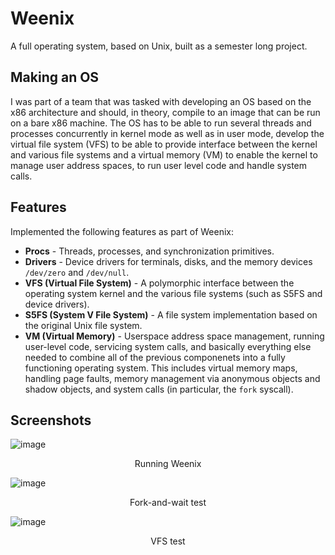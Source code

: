 Weenix
======
A full operating system, based on Unix, built as a semester long project. 

## Making an OS
I was part of a team that was tasked with developing an OS based on the x86 architecture and should, in theory, compile to an image that can be run on a bare x86 machine. The OS has to be able to run several threads and processes concurrently in kernel mode as well as in user mode, develop the virtual file system (VFS) to be able to provide interface between the kernel and various file systems and a virtual memory (VM) to enable the kernel to manage user address spaces, to run user level code and handle system calls.

## Features
Implemented the following features as part of Weenix: 
* **Procs** - Threads, processes, and synchronization primitives.
* **Drivers** - Device drivers for terminals, disks, and the memory devices `/dev/zero` and `/dev/null`.
* **VFS (Virtual File System)** - A polymorphic interface between the operating system kernel and the various file systems (such as S5FS and device drivers).
* **S5FS (System V File System)** - A file system implementation based on the original Unix file system.
* **VM (Virtual Memory)** - Userspace address space management, running user-level code, servicing system calls, and basically everything else needed to combine all of the previous componenets into a fully functioning operating system. This includes virtual memory maps, handling page faults, memory management via anonymous objects and shadow objects, and system calls (in particular, the `fork` syscall).

## Screenshots
![image](https://github.com/user-attachments/assets/46cb9d60-40d1-40ea-8329-4dbd1c6a287a)
<p align="center">
Running Weenix
</p>

![image](https://github.com/user-attachments/assets/528e8fb6-e827-4a9f-846e-a6338066f44a)
<p align="center">
Fork-and-wait test
</p>

![image](https://github.com/user-attachments/assets/606eea81-07f1-4adf-9b1a-776c3e225d48)
<p align="center">
VFS test
</p>






